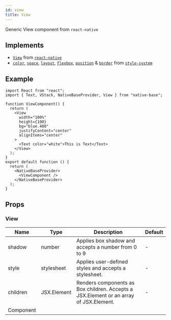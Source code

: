 ```yaml
---
id: view
title: View
---
```


Generic View component from `react-native`

## Implements

- [`View`](https://reactnative.dev/docs/view) from [`react-native`](https://reactnative.dev/docs/view)
- [`color`](https://styled-system.com/api/#color), [`space`](https://styled-system.com/api/#space), [`layout`](https://styled-system.com/api/#layout), [`flexbox`](https://styled-system.com/api/#flexbox), [`position`](https://styled-system.com/api/#flexbox) & [`border`](https://styled-system.com/api/#border) from [`style-system`](https://styled-system.com/api/)

## Example

```SnackPlayer name=View%20Example
import React from "react";
import { Text, VStack, NativeBaseProvider, View } from "native-base";

function ViewComponent() {
  return (
    <View
      width="100%"
      height={100}
      bg="blue.400"
      justifyContent="center"
      alignItems="center"
    >
      <Text color="white">This is Text</Text>
    </View>
  );
}
export default function () {
  return (
    <NativeBaseProvider>
      <ViewComponent />
    </NativeBaseProvider>
  );
}
```

## Props

### View

| Name      | Type        | Description                                                                           | Default |
| --------- | ----------- | ------------------------------------------------------------------------------------- | ------- |
| shadow    | number      | Applies box shadow and accepts a number from 0 to 9                                   | -       |
| style     | stylesheet  | Applies user-defined styles and accepts a stylesheet.                                 | -       |
| children  | JSX.Element | Renders components as Box children. Accepts a JSX.Element or an array of JSX.Element. | -       |
| Component |             |                                                                                       |         |
